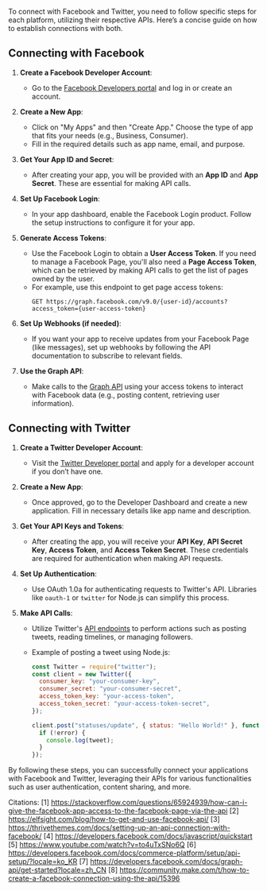 To connect with Facebook and Twitter, you need to follow specific steps for each platform, utilizing their respective APIs.
Here’s a concise guide on how to establish connections with both.

## Connecting with Facebook

1. **Create a Facebook Developer Account**:

   - Go to the [Facebook Developers portal](https://developers.facebook.com/) and log in or create an account.

2. **Create a New App**:

   - Click on "My Apps" and then "Create App." Choose the type of app that fits your needs (e.g., Business, Consumer).
   - Fill in the required details such as app name, email, and purpose.

3. **Get Your App ID and Secret**:

   - After creating your app, you will be provided with an **App ID** and **App Secret**. These are essential for making API
     calls.

4. **Set Up Facebook Login**:

   - In your app dashboard, enable the Facebook Login product. Follow the setup instructions to configure it for your app.

5. **Generate Access Tokens**:

   - Use the Facebook Login to obtain a **User Access Token**. If you need to manage a Facebook Page, you'll also need a
     **Page Access Token**, which can be retrieved by making API calls to get the list of pages owned by the user.
   - For example, use this endpoint to get page access tokens:
     ```
     GET https://graph.facebook.com/v9.0/{user-id}/accounts?access_token={user-access-token}
     ```

6. **Set Up Webhooks (if needed)**:

   - If you want your app to receive updates from your Facebook Page (like messages), set up webhooks by following the API
     documentation to subscribe to relevant fields.

7. **Use the Graph API**:
   - Make calls to the [Graph API](https://developers.facebook.com/docs/graph-api) using your access tokens to interact with
     Facebook data (e.g., posting content, retrieving user information).

## Connecting with Twitter

1. **Create a Twitter Developer Account**:

   - Visit the [Twitter Developer portal](https://developer.twitter.com/) and apply for a developer account if you don’t have
     one.

2. **Create a New App**:

   - Once approved, go to the Developer Dashboard and create a new application. Fill in necessary details like app name and
     description.

3. **Get Your API Keys and Tokens**:

   - After creating the app, you will receive your **API Key**, **API Secret Key**, **Access Token**, and **Access Token
     Secret**. These credentials are required for authentication when making API requests.

4. **Set Up Authentication**:

   - Use OAuth 1.0a for authenticating requests to Twitter's API. Libraries like `oauth-1` or `twitter` for Node.js can
     simplify this process.

5. **Make API Calls**:

   - Utilize Twitter's [API endpoints](https://developer.twitter.com/en/docs/twitter-api) to perform actions such as posting
     tweets, reading timelines, or managing followers.
   - Example of posting a tweet using Node.js:

     ```javascript
     const Twitter = require("twitter");
     const client = new Twitter({
       consumer_key: "your-consumer-key",
       consumer_secret: "your-consumer-secret",
       access_token_key: "your-access-token",
       access_token_secret: "your-access-token-secret",
     });

     client.post("statuses/update", { status: "Hello World!" }, function (error, tweet, response) {
       if (!error) {
         console.log(tweet);
       }
     });
     ```

By following these steps, you can successfully connect your applications with Facebook and Twitter, leveraging their APIs for
various functionalities such as user authentication, content sharing, and more.

Citations: [1]
https://stackoverflow.com/questions/65924939/how-can-i-give-the-facebook-app-access-to-the-facebook-page-via-the-api [2]
https://elfsight.com/blog/how-to-get-and-use-facebook-api/ [3]
https://thrivethemes.com/docs/setting-up-an-api-connection-with-facebook/ [4]
https://developers.facebook.com/docs/javascript/quickstart [5] https://www.youtube.com/watch?v=to4uTxSNo6Q [6]
https://developers.facebook.com/docs/commerce-platform/setup/api-setup/?locale=ko_KR [7]
https://developers.facebook.com/docs/graph-api/get-started?locale=zh_CN [8]
https://community.make.com/t/how-to-create-a-facebook-connection-using-the-api/15396
